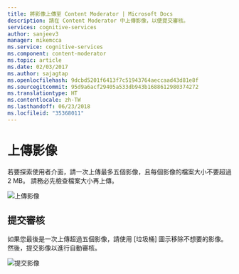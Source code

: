 ```yaml
---
title: 將影像上傳至 Content Moderator | Microsoft Docs
description: 請在 Content Moderator 中上傳影像，以便提交審核。
services: cognitive-services
author: sanjeev3
manager: mikemcca
ms.service: cognitive-services
ms.component: content-moderator
ms.topic: article
ms.date: 02/03/2017
ms.author: sajagtap
ms.openlocfilehash: 9dcbd5201f6413f7c51943764aeccaad43d81e8f
ms.sourcegitcommit: 95d9a6acf29405a533db943b1688612980374272
ms.translationtype: HT
ms.contentlocale: zh-TW
ms.lasthandoff: 06/23/2018
ms.locfileid: "35368011"
---
```

# <a name="upload-images"></a>上傳影像 #

若要探索使用者介面，請一次上傳最多五個影像，且每個影像的檔案大小不要超過 2 MB。 請務必先檢查檔案大小再上傳。

![上傳影像](images/1-try-image-1.png)

## <a name="submit-for-moderation"></a>提交審核 ##
如果您最後是一次上傳超過五個影像，請使用 [垃圾桶] 圖示移除不想要的影像。 然後，提交影像以進行自動審核。

![提交影像](images/1-try-image-2.png)
